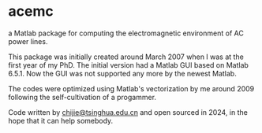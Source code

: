 # acemc
a Matlab package for computing the electromagnetic environment of AC power lines.

This package was initially created around March 2007 when I was at the first year of my PhD.
The initial version had a Matlab GUI based on Matlab 6.5.1. Now the GUI was not supported any more by the newest Matlab.

The codes were optimized using Matlab's vectorization by me around 2009 following the self-cultivation of a progammer.

Code written by chijie@tsinghua.edu.cn and open sourced in 2024, in the hope that it can help somebody.
